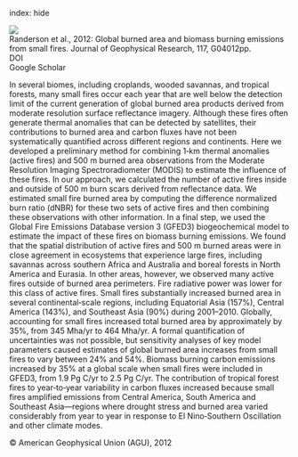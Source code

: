 index: hide

<div class="Citation">
    <div class="Citation-thumb CitationThumb-linked"  data-href="https://doi.org/10.1029/2012jg002128">
      <img src="https://static.claimspace.cloud/climate-study-static/refs/thumbs/7/Randerson_et_al_2012-thumb.png" />
    </div>

  <div class="Citation-body">
    <div class="Citation-text">Randerson et al., 2012: Global burned area and biomass burning emissions from small fires. <span class="Article-journal">Journal of Geophysical Research, </span><span class="Article-volume">117, </span>G04012pp.</div>
    <div class="Citation-links">
      <div class="CitationLink" data-href="https://doi.org/10.1029/2012jg002128">
        <div class="CitationLink-icon CitationLink-Doi"></div>
        <div class="CitationLink-text">DOI</div>
      </div>
      <div class="CitationLink" data-href="https://scholar.google.com/scholar?q=10.1029/2012jg002128">
        <div class="CitationLink-icon CitationLink-Scholar"></div>
        <div class="CitationLink-text">Google Scholar</div>
      </div>
    </div>
  </div>
</div>

In several biomes, including croplands, wooded savannas, and tropical forests, many small fires occur each year that are well below the detection limit of the current generation of global burned area products derived from moderate resolution surface reflectance imagery. Although these fires often generate thermal anomalies that can be detected by satellites, their contributions to burned area and carbon fluxes have not been systematically quantified across different regions and continents. Here we developed a preliminary method for combining 1‐km thermal anomalies (active fires) and 500 m burned area observations from the Moderate Resolution Imaging Spectroradiometer (MODIS) to estimate the influence of these fires. In our approach, we calculated the number of active fires inside and outside of 500 m burn scars derived from reflectance data. We estimated small fire burned area by computing the difference normalized burn ratio (dNBR) for these two sets of active fires and then combining these observations with other information. In a final step, we used the Global Fire Emissions Database version 3 (GFED3) biogeochemical model to estimate the impact of these fires on biomass burning emissions. We found that the spatial distribution of active fires and 500 m burned areas were in close agreement in ecosystems that experience large fires, including savannas across southern Africa and Australia and boreal forests in North America and Eurasia. In other areas, however, we observed many active fires outside of burned area perimeters. Fire radiative power was lower for this class of active fires. Small fires substantially increased burned area in several continental‐scale regions, including Equatorial Asia (157%), Central America (143%), and Southeast Asia (90%) during 2001–2010. Globally, accounting for small fires increased total burned area by approximately by 35%, from 345 Mha/yr to 464 Mha/yr. A formal quantification of uncertainties was not possible, but sensitivity analyses of key model parameters caused estimates of global burned area increases from small fires to vary between 24% and 54%. Biomass burning carbon emissions increased by 35% at a global scale when small fires were included in GFED3, from 1.9 Pg C/yr to 2.5 Pg C/yr. The contribution of tropical forest fires to year‐to‐year variability in carbon fluxes increased because small fires amplified emissions from Central America, South America and Southeast Asia—regions where drought stress and burned area varied considerably from year to year in response to El Nino‐Southern Oscillation and other climate modes.

<div class="Citation-copy">
&copy; American Geophysical Union (AGU), 2012
</div>